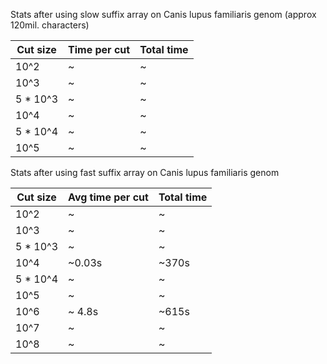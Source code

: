 Stats after using slow suffix array on Canis lupus familiaris genom (approx 120mil. characters)

| Cut size | Time per cut | Total time |
| ---------|--------------|------------|
| 10^2     |   ~    | ~      |
| 10^3     |   ~    | ~      | 
| 5 * 10^3 |   ~    |  ~    |
| 10^4     |   ~     |  ~     |
| 5 * 10^4 |   ~      |  ~    |
| 10^5     |   ~     |  ~    |

Stats after using fast suffix array on Canis lupus familiaris genom

| Cut size | Avg time per cut | Total time |
| ---------|--------------|------------|
| 10^2     |   ~    | ~      |
| 10^3     |   ~    |  ~     | 
| 5 * 10^3 |   ~     |  ~     |
| 10^4     |   ~0.03s    |  ~370s   |
| 5 * 10^4 |   ~     |  ~     |
| 10^5     |   ~    |  ~     |
| 10^6     |   ~ 4.8s     |  ~615s    |
| 10^7     |   ~       |  ~    |
| 10^8     |   ~      |  ~     |
